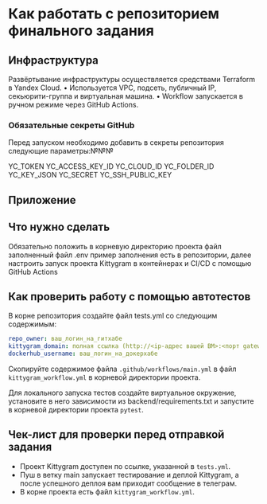 #  Как работать с репозиторием финального задания

## Инфраструктура

Развёртывание инфраструктуры осуществляется средствами Terraform в Yandex Cloud.
	•	Используется VPC, подсеть, публичный IP, секьюрити-группа и виртуальная машина.
	•	Workflow запускается в ручном режиме через GitHub Actions.

### Обязательные секреты GitHub
Перед запуском необходимо добавить в секреты репозитория следующие параметры:№№№

YC_TOKEN
YC_ACCESS_KEY_ID
YC_CLOUD_ID
YC_FOLDER_ID
YC_KEY_JSON
YC_SECRET
YC_SSH_PUBLIC_KEY

## Приложение

## Что нужно сделать

Обязательно положить в корневую директорию проекта файл заполненный файл .env пример заполнения есть в репозитории, далее настроить запуск проекта Kittygram в контейнерах и CI/CD с помощью GitHub Actions

## Как проверить работу с помощью автотестов

В корне репозитория создайте файл tests.yml со следующим содержимым:
```yaml
repo_owner: ваш_логин_на_гитхабе
kittygram_domain: полная ссылка (http://<ip-адрес вашей ВМ>:<порт gateway>) на ваш проект Kittygram
dockerhub_username: ваш_логин_на_докерхабе
```

Скопируйте содержимое файла `.github/workflows/main.yml` в файл `kittygram_workflow.yml` в корневой директории проекта.

Для локального запуска тестов создайте виртуальное окружение, установите в него зависимости из backend/requirements.txt и запустите в корневой директории проекта `pytest`.

## Чек-лист для проверки перед отправкой задания

- Проект Kittygram доступен по ссылке, указанной в `tests.yml`.
- Пуш в ветку main запускает тестирование и деплой Kittygram, а после успешного деплоя вам приходит сообщение в телеграм.
- В корне проекта есть файл `kittygram_workflow.yml`.
